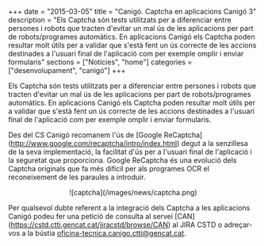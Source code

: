 +++
date        = "2015-03-05"
title       = "Canigó. Captcha en aplicacions Canigó 3"
description = "Els Captcha són tests utilitzats per a diferenciar entre persones i robots que tracten d'evitar un mal ús de les aplicacions per part de robots/programes automàtics. En aplicacions Canigó els Captcha poden resultar molt útils per a validar que s'està fent un ús correcte de les accions destinades a l'usuari final de l'aplicació com per exemple omplir i enviar formularis"
sections    = ["Notícies", "home"]
categories  = ["desenvolupament", "canigó"]
+++

Els Captcha són tests utilitzats per a diferenciar entre persones i robots que tracten d'evitar un mal ús de les aplicacions per part de robots/programes automàtics. En aplicacions Canigó els Captcha poden resultar molt útils per a validar que s'està fent un ús correcte de les accions destinades a l'usuari final de l'aplicació com per exemple omplir i enviar formularis.

Des del CS Canigó recomanem l'ús de [Google ReCaptcha] (http://www.google.com/recaptcha/intro/index.html)  degut a la senzillesa de la seva implementació, la facilitat d'ús per a l'usuari final de l'aplicació i la seguretat que proporciona. Google ReCaptcha és una evolució dels Captcha originals que fa més difícil per als programes OCR el reconeixement de les paraules a introduir.

<CENTER>![captcha](/images/news/captcha.png)</center>

Per qualsevol dubte referent a la integració dels Captcha a les aplicacions Canigó podeu fer una petició de consulta al servei [CAN] (https://cstd.ctti.gencat.cat/jiracstd/browse/CAN) al JIRA CSTD o adreçar-vos a la bústia <a href="mailto://oficina-tecnica.canigo.ctti@gencat.cat">oficina-tecnica.canigo.ctti@gencat.cat</a>.